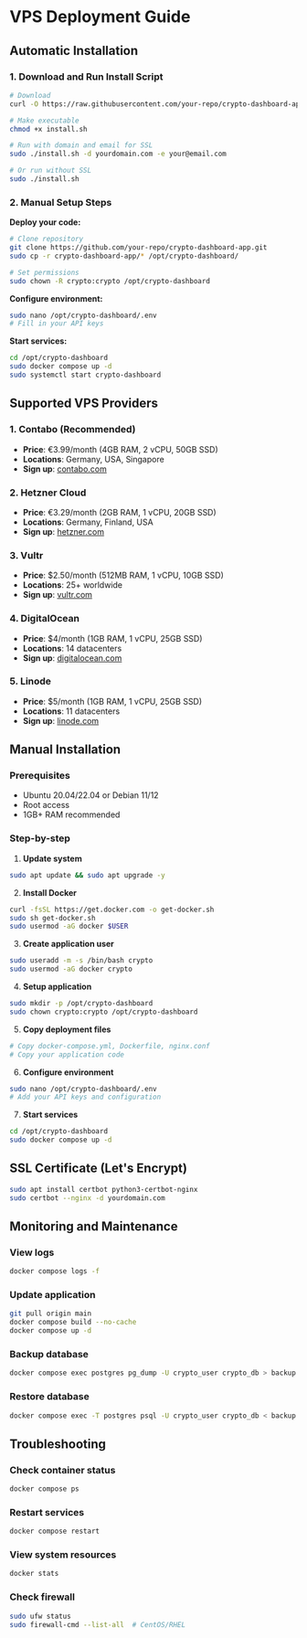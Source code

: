 # VPS Deployment Guide

## Automatic Installation

### 1. Download and Run Install Script
```bash
# Download
curl -O https://raw.githubusercontent.com/your-repo/crypto-dashboard-app/main/deploy/install.sh

# Make executable
chmod +x install.sh

# Run with domain and email for SSL
sudo ./install.sh -d yourdomain.com -e your@email.com

# Or run without SSL
sudo ./install.sh
```

### 2. Manual Setup Steps

**Deploy your code:**
```bash
# Clone repository
git clone https://github.com/your-repo/crypto-dashboard-app.git
sudo cp -r crypto-dashboard-app/* /opt/crypto-dashboard/

# Set permissions
sudo chown -R crypto:crypto /opt/crypto-dashboard
```

**Configure environment:**
```bash
sudo nano /opt/crypto-dashboard/.env
# Fill in your API keys
```

**Start services:**
```bash
cd /opt/crypto-dashboard
sudo docker compose up -d
sudo systemctl start crypto-dashboard
```

## Supported VPS Providers

### 1. Contabo (Recommended)
- **Price**: €3.99/month (4GB RAM, 2 vCPU, 50GB SSD)
- **Locations**: Germany, USA, Singapore
- **Sign up**: [contabo.com](https://contabo.com)

### 2. Hetzner Cloud
- **Price**: €3.29/month (2GB RAM, 1 vCPU, 20GB SSD)
- **Locations**: Germany, Finland, USA
- **Sign up**: [hetzner.com](https://hetzner.com)

### 3. Vultr
- **Price**: $2.50/month (512MB RAM, 1 vCPU, 10GB SSD)
- **Locations**: 25+ worldwide
- **Sign up**: [vultr.com](https://vultr.com)

### 4. DigitalOcean
- **Price**: $4/month (1GB RAM, 1 vCPU, 25GB SSD)
- **Locations**: 14 datacenters
- **Sign up**: [digitalocean.com](https://digitalocean.com)

### 5. Linode
- **Price**: $5/month (1GB RAM, 1 vCPU, 25GB SSD)
- **Locations**: 11 datacenters
- **Sign up**: [linode.com](https://linode.com)

## Manual Installation

### Prerequisites
- Ubuntu 20.04/22.04 or Debian 11/12
- Root access
- 1GB+ RAM recommended

### Step-by-step

1. **Update system**
```bash
sudo apt update && sudo apt upgrade -y
```

2. **Install Docker**
```bash
curl -fsSL https://get.docker.com -o get-docker.sh
sudo sh get-docker.sh
sudo usermod -aG docker $USER
```

3. **Create application user**
```bash
sudo useradd -m -s /bin/bash crypto
sudo usermod -aG docker crypto
```

4. **Setup application**
```bash
sudo mkdir -p /opt/crypto-dashboard
sudo chown crypto:crypto /opt/crypto-dashboard
```

5. **Copy deployment files**
```bash
# Copy docker-compose.yml, Dockerfile, nginx.conf
# Copy your application code
```

6. **Configure environment**
```bash
sudo nano /opt/crypto-dashboard/.env
# Add your API keys and configuration
```

7. **Start services**
```bash
cd /opt/crypto-dashboard
sudo docker compose up -d
```

## SSL Certificate (Let's Encrypt)

```bash
sudo apt install certbot python3-certbot-nginx
sudo certbot --nginx -d yourdomain.com
```

## Monitoring and Maintenance

### View logs
```bash
docker compose logs -f
```

### Update application
```bash
git pull origin main
docker compose build --no-cache
docker compose up -d
```

### Backup database
```bash
docker compose exec postgres pg_dump -U crypto_user crypto_db > backup.sql
```

### Restore database
```bash
docker compose exec -T postgres psql -U crypto_user crypto_db < backup.sql
```

## Troubleshooting

### Check container status
```bash
docker compose ps
```

### Restart services
```bash
docker compose restart
```

### View system resources
```bash
docker stats
```

### Check firewall
```bash
sudo ufw status
sudo firewall-cmd --list-all  # CentOS/RHEL
```
